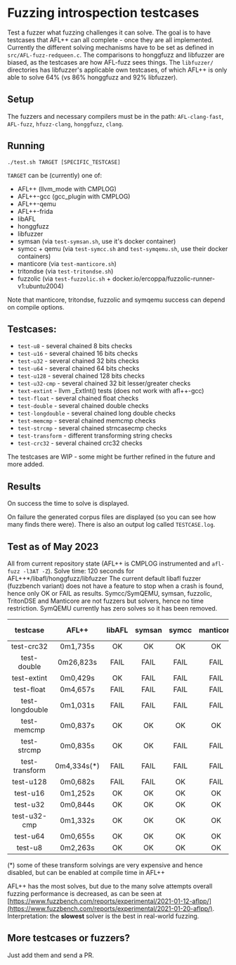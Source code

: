 # Fuzzing introspection testcases

Test a fuzzer what fuzzing challenges it can solve.
The goal is to have testcases that AFL++ can all complete - once they are all implemented.
Currently the different solving mechanisms have to be set as defined in `src/AFL-fuzz-redqueen.c`.
The comparisons to honggfuzz and libfuzzer are biased, as the testcases are how AFL-fuzz sees things.
The `libfuzzer/` directories has libfuzzer's applicable own testcases, of which AFL++ is only able to solve 64% (vs 86% honggfuzz and 92% libfuzzer).

## Setup

The fuzzers and necessary compilers must be in the path: `AFL-clang-fast`, `AFL-fuzz`, `hfuzz-clang`, `honggfuzz`, `clang`.

## Running

```
./test.sh TARGET [SPECIFIC_TESTCASE]
```

`TARGET` can be (currently) one of:
  * AFL++ (llvm_mode with CMPLOG)
  * AFL++-gcc (gcc_plugin with CMPLOG)
  * AFL++-qemu
  * AFL++-frida
  * libAFL
  * honggfuzz
  * libfuzzer
  * symsan (via `test-symsan.sh`, use it's docker container)
  * symcc + qemu (via `test-symcc.sh` and `test-symqemu.sh`, use their docker containers)
  * manticore (via `test-manticore.sh`)
  * tritondse (via `test-tritondse.sh`)
  * fuzzolic (via `test-fuzzolic.sh` + docker.io/ercoppa/fuzzolic-runner-v1:ubuntu2004)

Note that manticore, tritondse, fuzzolic and symqemu success can depend on compile options.

## Testcases:

  * `test-u8` - several chained 8 bits checks
  * `test-u16` - several chained 16 bits checks
  * `test-u32` - several chained 32 bits checks
  * `test-u64` - several chained 64 bits checks
  * `test-u128` - several chained 128 bits checks
  * `test-u32-cmp` - several chained 32 bit lesser/greater checks
  * `text-extint` - llvm _ExtInt() tests (does not work with afl++-gcc)
  * `test-float` - several chained float checks
  * `test-double` - several chained double checks
  * `test-longdouble` - several chained long double checks
  * `test-memcmp` - several chained memcmp checks
  * `test-strcmp` - several chained strncasecmp checks
  * `test-transform` - different transforming string checks
  * `test-crc32` - several chained crc32 checks

The testcases are WIP - some might be further refined in the future and more added.

## Results

On success the time to solve is displayed.

On failure the generated corpus files are displayed (so you can see how many finds there were). There is also an output log called `TESTCASE.log`.

## Test as of May 2023

All from current repository state (AFL++ is CMPLOG instrumented and `afl-fuzz -l3AT -Z`).
Solve time: 120 seconds for AFL++*/libafl/honggfuzz/libfuzzer
The current default libafl fuzzer (fuzzbench variant) does not have a feature to stop when a crash is found, hence only OK or FAIL as results.
Symcc/SymQEMU, symsan, fuzzolic, TritonDSE and Manticore are not fuzzers but solvers, hence no time restriction.
SymQEMU currently has zero solves so it has been removed.

|testcase|AFL++|libAFL|symsan|symcc|manticore|tritondse|fuzzolic|AFL++-qemu/frida|honggfuzz-2.5|libfuzzer-13|
|:------:|:---:|:----:|:----:|:---:|:-------:|:-------:|:------:|:--------------:|:-----------:|:----------:|
|test-crc32|0m1,735s|OK|OK|OK|OK|OK|OK|0m14,609s|FAIL|0m14,207s|
|test-double|0m26,823s|FAIL|FAIL|FAIL|FAIL|FAIL|FAIL|FAIL|FAIL|FAIL|
|test-extint|0m0,429s|OK|FAIL|FAIL|FAIL|FAIL|FAIL|FAIL|FAIL|FAIL|
|test-float|0m4,657s|FAIL|FAIL|FAIL|FAIL|FAIL|FAIL|FAIL|FAIL|FAIL|
|test-longdouble|0m1,031s|FAIL|FAIL|FAIL|FAIL|FAIL|FAIL|FAIL|FAIL|FAIL|
|test-memcmp|0m0,837s|OK|OK|OK|OK|OK|OK|0m6,494s|0m1,005s|0m0,308s|
|test-strcmp|0m0,835s|OK|OK|FAIL|FAIL|OK|FAIL|0m5,727s|0m1,004s|0m1,040s|
|test-transform|0m4,334s(*)|FAIL|FAIL|FAIL|FAIL|FAIL|FAIL|FAIL|FAIL|FAIL|
|test-u128|0m0,682s|FAIL|FAIL|OK|FAIL|OK|OK|FAIL|FAIL|FAIL|
|test-u16|0m1,252s|OK|OK|OK|OK|OK|OK|0m8,132s|0m1,005s|0m3,741s|
|test-u32|0m0,844s|OK|OK|OK|OK|OK|OK|0m5,185s|0m1,004s|0m2,887s|
|test-u32-cmp|0m1,332s|OK|OK|OK|OK|OK|OK|1m42,470s|0m6,404s|0m0,454s|
|test-u64|0m0,655s|OK|OK|OK|OK|OK|OK|0m3,844s|0m1,005s|0m5,465s|
|test-u8|0m2,263s|OK|OK|OK|OK|OK|OK|0m18,186s|0m1,004s|0m1,370s|

(*) some of these transform solvings are very expensive and hence disabled, but can be enabled at compile time in AFL++

AFL++ has the most solves, but due to the many solve attempts overall fuzzing performance is decreased, as can be seen at [https://www.fuzzbench.com/reports/experimental/2021-01-12-aflpp/](https://www.fuzzbench.com/reports/experimental/2021-01-20-aflpp/).
Interpretation: the **slowest** solver is the best in real-world fuzzing.

## More testcases or fuzzers?

Just add them and send a PR.
